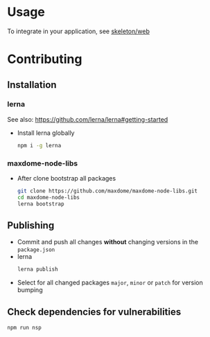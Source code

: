 # Usage

To integrate in your application, see [skeleton/web](https://github.com/maxdome/maxdome-node-libs/tree/master/skeletons/web)

#  Contributing

## Installation

### lerna

See also: https://github.com/lerna/lerna#getting-started

* Install lerna globally
  ```bash
  npm i -g lerna
  ```

### maxdome-node-libs

* After clone bootstrap all packages
  ```bash
  git clone https://github.com/maxdome/maxdome-node-libs.git
  cd maxdome-node-libs
  lerna bootstrap
  ```

## Publishing

* Commit and push all changes **without** changing versions in the `package.json`
* lerna
  ```bash
  lerna publish
  ```
* Select for all changed packages `major`, `minor` or `patch` for version bumping

## Check dependencies for vulnerabilities

```
npm run nsp
```
